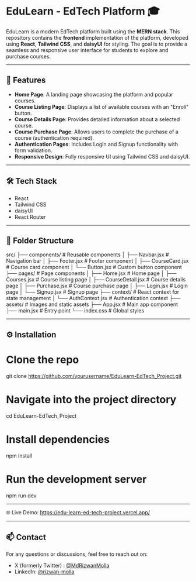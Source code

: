 # EduLearn - EdTech Platform 🎓

EduLearn is a modern EdTech platform built using the **MERN stack**. This repository contains the **frontend** implementation of the platform, developed using **React**, **Tailwind CSS**, and **daisyUI** for styling. The goal is to provide a seamless and responsive user interface for students to explore and purchase courses.

---

## 🚀 Features

- **Home Page**: A landing page showcasing the platform and popular courses.
- **Course Listing Page**: Displays a list of available courses with an "Enroll" button.
- **Course Details Page**: Provides detailed information about a selected course.
- **Course Purchase Page**: Allows users to complete the purchase of a course (authentication required).
- **Authentication Pages**: Includes Login and Signup functionality with form validation.
- **Responsive Design**: Fully responsive UI using Tailwind CSS and daisyUI.

---

## 🛠️ Tech Stack

- React
- Tailwind CSS
- daisyUI
- React Router

---

## 📁 Folder Structure

src/
├── components/        # Reusable components
│   ├── Navbar.jsx     # Navigation bar
│   ├── Footer.jsx     # Footer component
│   ├── CourseCard.jsx # Course card component
│   └── Button.jsx     # Custom button component
├── pages/             # Page components
│   ├── Home.jsx       # Home page
│   ├── Courses.jsx    # Course listing page
│   ├── CourseDetail.jsx # Course details page
│   ├── Purchase.jsx   # Course purchase page
│   ├── Login.jsx      # Login page
│   └── Signup.jsx     # Signup page
├── context/           # React context for state management
│   └── AuthContext.jsx # Authentication context
├── assets/            # Images and static assets
├── App.jsx            # Main app component
├── main.jsx           # Entry point
└── index.css          # Global styles

---

## ⚙️ Installation

# Clone the repo
git clone https://github.com/yourusername/EduLearn-EdTech_Project.git

# Navigate into the project directory
cd EduLearn-EdTech_Project

# Install dependencies
npm install

# Run the development server
npm run dev

---

🌐 Live Demo: https://edu-learn-ed-tech-project.vercel.app/

---

## 📫 Contact

For any questions or discussions, feel free to reach out on:
- X (formerly Twitter) : [@MdRizwanMolla](https://x.com/MdRizwanMolla)
- LinkedIn: [@rizwan-molla](https://www.linkedin.com/in/rizwan-molla/)